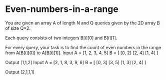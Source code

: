 # Even-numbers-in-a-range

You are given an array A of length N and Q queries given by the 2D array B of size Q×2.

Each query consists of two integers B[i][0] and B[i][1].

For every query, your task is to find the count of even numbers in the range from A[B[i][0]] to A[B[i][1]].
Input
A = [1, 2, 3, 4, 5]
B = [   [0, 2] 
        [2, 4]
        [1, 4]   ]

Output
[1,1,2]
Input
A = [2, 1, 8, 3, 9, 6]
B = [   [0, 3]
        [3, 5]
        [1, 3]
        [2, 4]    ]

Output
[2,1,1,1]
